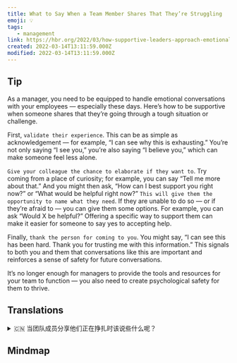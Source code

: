 ```yaml
---
title: What to Say When a Team Member Shares That They’re Struggling
emoji: 💡
tags:
   - management
link: https://hbr.org/2022/03/how-supportive-leaders-approach-emotional-conversations?utm_medium=email&utm_source=newsletter_daily&utm_campaign=mtod_notactsubs
created: 2022-03-14T13:11:59.000Z
modified: 2022-03-14T13:11:59.000Z
---
```


## Tip

As a manager, you need to be equipped to handle emotional conversations with your employees — especially these days. Here’s how to be supportive when someone shares that they’re going through a tough situation or challenge.

First, `validate their experience`. This can be as simple as acknowledgement — for example, “I can see why this is exhausting.” You’re not only saying “I see you,” you’re also saying “I believe you,” which can make someone feel less alone.

`Give your colleague the chance to elaborate if they want to`. Try coming from a place of curiosity; for example, you can say “Tell me more about that.” And you might then ask, “How can I best support you right now?” or “What would be helpful right now?” `This will give them the opportunity to name what they need`. If they are unable to do so — or if they’re afraid to — you can give them some options. For example, you can ask “Would X be helpful?” Offering a specific way to support them can make it easier for someone to say yes to accepting help.

Finally, `thank the person for coming to you`. You might say, “I can see this has been hard. Thank you for trusting me with this information.” This signals to both you and them that conversations like this are important and reinforces a sense of safety for future conversations. 

It’s no longer enough for managers to provide the tools and resources for your team to function — you also need to create psychological safety for them to thrive.

## Translations

<details>
   <summary>🇨🇳 当团队成员分享他们正在挣扎时该说些什么呢？</summary>

作为一名经理，你需要准备好处理与员工之间的情感对话——尤其是在当下。下面是当有人分享他们正在经历的艰难处境或挑战时如何给予支持的方法。

首先，呼应他们的经历。 这可以像承认一样简单，例如，我可以理解为什么这是令人疲惫的。你不仅在说我看到你了，你还在说我相信你，这会让某人感觉不那么孤单。

如果你的同事愿意，你可以给他们机会详细说明。 试着从一个充满好奇心的地方走出来；例如，你可以说“告诉我更多关于它的信息。” 然后你可能会问，“我现在怎样才能最好地支持你？”或者“现在有什么能帮到你？” 这将给他们机会说出他们需要什么。 如果他们不能这样做，或者他们害怕这样做，你可以给他们一些选择。 例如，你可以问“X 会有帮助吗？” 提供一种具体的方式来支持他们，可以让别人更容易接受帮助。

最后，感谢那个人来找你。 你可能会说，“我可以看到这很难。 谢谢你把这些信息交给我。” 这向你和他们发出信号，像这样的谈话很重要，并加强了未来谈话的安全感。 

对于管理者来说，仅仅为你的团队提供运作所需的工具和资源是不够的，你还需要为他们创造心理上的安全感。

</details>

## Mindmap

![]()
